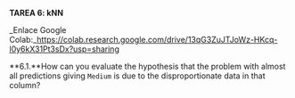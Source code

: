 **TAREA 6: kNN**

_Enlace Google Colab:_https://colab.research.google.com/drive/13qG3ZuJTJoWz-HKcq-l0y6kX31Pt3sDx?usp=sharing

**6.1.**How can you evaluate the hypothesis that the problem with almost all predictions giving `Medium` is due to the disproportionate data in that column?



